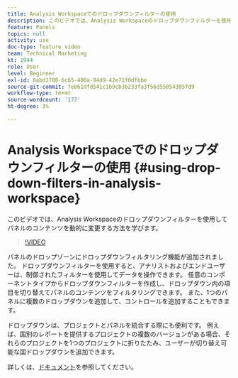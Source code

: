 ```yaml
---
title: Analysis Workspaceでのドロップダウンフィルターの使用
description: このビデオでは、Analysis Workspaceのドロップダウンフィルターを使用してパネルのコンテンツを動的に変更する方法を学びます。
feature: Panels
topics: null
activity: use
doc-type: feature video
team: Technical Marketing
kt: 1944
role: User
level: Beginner
exl-id: 8abd1788-6c65-400a-94d9-42e71f0dfbbe
source-git-commit: fe861dfd541c1b9cb3b233fa3f56d55054305fd9
workflow-type: tm+mt
source-wordcount: '177'
ht-degree: 3%

---
```


# Analysis Workspaceでのドロップダウンフィルターの使用 {#using-drop-down-filters-in-analysis-workspace}

このビデオでは、Analysis Workspaceのドロップダウンフィルターを使用してパネルのコンテンツを動的に変更する方法を学びます。

>[!VIDEO](https://video.tv.adobe.com/v/23877/?quality=12)

パネルのドロップゾーンにドロップダウンフィルタリング機能が追加されました。 ドロップダウンフィルターを使用すると、アナリストおよびエンドユーザーは、制御されたフィルターを使用してデータを操作できます。 任意のコンポーネントタイプからドロップダウンフィルターを作成し、ドロップダウン内の項目を切り替えてパネルのコンテンツをフィルタリングできます。 また、1つのパネルに複数のドロップダウンを追加して、コントロールを追加することもできます。

ドロップダウンは、プロジェクトとパネルを統合する際にも便利です。 例えば、国別のレポートを提供するプロジェクトの複数のバージョンがある場合、それらのプロジェクトを1つのプロジェクトに折りたたみ、ユーザーが切り替え可能な国ドロップダウンを追加できます。

詳しくは、[ドキュメント](https://experienceleague.adobe.com/docs/analytics/analyze/analysis-workspace/panels/panels.html?lang=en)を参照してください。
